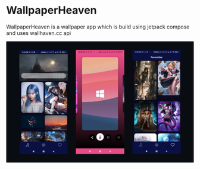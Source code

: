 # WallpaperHeaven
WallpaperHeaven is a wallpaper app which is build using jetpack compose and uses wallhaven.cc api 

![screenshots of app](./screenshots/screenshot.png)

